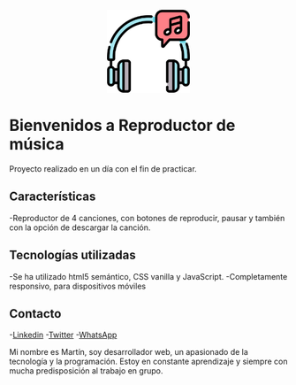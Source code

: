<p align="center"><a href="https://www.linkedin.com/in/enzo-martin-zotti/" target="_blank">
    <img src="assets/images/headphones-logo.png" width="150">
</a></p>

# Bienvenidos a Reproductor de música

Proyecto realizado en un día con el fin de practicar.

## Características
-Reproductor de 4 canciones, con botones de reproducir, pausar y también con la opción de descargar la canción.

## Tecnologías utilizadas
-Se ha utilizado html5 semántico, CSS vanilla y JavaScript.
-Completamente responsivo, para dispositivos móviles

## Contacto
-[Linkedin](https://www.linkedin.com/in/enzo-martin-zotti/ "Linkedin")
-[Twitter](https://twitter.com/tinchoz8426 "Twitter")
-[WhatsApp](https://wa.link/pj26mm "WhatsApp")

Mi nombre es Martín, soy desarrollador web, un apasionado de la tecnología y la programación. Estoy en constante aprendizaje y siempre con mucha predisposición al trabajo en grupo.
